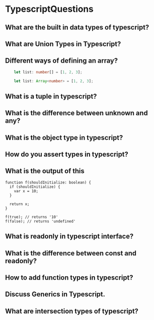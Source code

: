 # TypescriptQuestions

## What are the built in data types of typescript?

## What are Union Types in Typescript?



## Different ways of defining an array? 

```typescript
    let list: number[] = [1, 2, 3];
```

```typescript
    let list: Array<number> = [1, 2, 3];
```
   
## What is a tuple in typescript?

## What is the difference between unknown and any?

## What is the object type in typescript?

## How do you assert types in typescript?

## What is the output of this 

```javscript
function f(shouldInitialize: boolean) {
  if (shouldInitialize) {
    var x = 10;
  }

  return x;
}

f(true); // returns '10'
f(false); // returns 'undefined'
```

## What is readonly in typescript interface?

## What is the difference between const and readonly?

## How to add function types in typescript?

## Discuss Generics in Typescript.

## What are intersection types of typescript?
